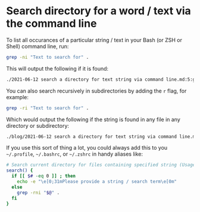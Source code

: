 # Search directory for a word / text via the command line

To list all occurances of a particular string / text in your Bash (or ZSH or Shell) command line, run:
```bash
grep -ni "Text to search for" .
```

This will output the following if it is found:
```bash
./2021-06-12 search a directory for text string via command line.md:5:grep -rni "Text to search for" .
```

You can also search recursively in subdirectories by adding the `r` flag, for example:

```bash
grep -ri "Text to search for" .
```

Which would output the following if the string is found in any file in any directory or subdirectory:

```bash
./blog/2021-06-12 search a directory for text string via command line.md:grep -rni "Text to search for" .
```

If you use this sort of thing a lot, you could always add this to you `~/.profile`, `~/.bashrc`, or `~/.zshrc` in handy aliases like:

```bash
# Search current directory for files containing specified string (Usage: searchdir "Search Term")
search() {
  if [[ $# -eq 0 ]] ; then
    echo -e "\e[0;31mPlease provide a string / search term\e[0m"
  else
    grep -rni "$@" .
  fi
}
```
